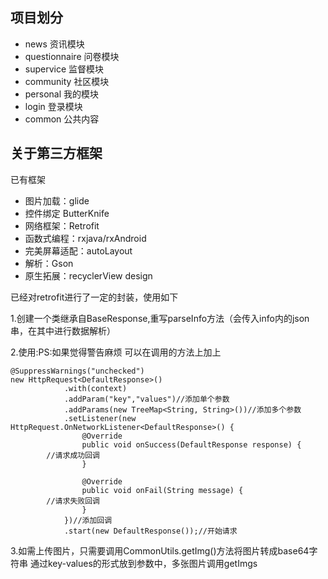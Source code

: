 ## 项目划分

- news 资讯模块
- questionnaire 问卷模块
- supervice 监督模块
- community 社区模块
- personal 我的模块
- login 登录模块
- common 公共内容


## 关于第三方框架

已有框架

- 图片加载：glide
- 控件绑定 ButterKnife
- 网络框架：Retrofit
- 函数式编程：rxjava/rxAndroid
- 完美屏幕适配：autoLayout
- 解析：Gson
- 原生拓展：recyclerView   design


已经对retrofit进行了一定的封装，使用如下

1.创建一个类继承自BaseResponse,重写parseInfo方法（会传入info内的json串，在其中进行数据解析）

2.使用:PS:如果觉得警告麻烦 可以在调用的方法上加上 

	@SuppressWarnings("unchecked")
	new HttpRequest<DefaultResponse>()
                .with(context)
                .addParam("key","values")//添加单个参数
                .addParams(new TreeMap<String, String>())//添加多个参数
                .setListener(new HttpRequest.OnNetworkListener<DefaultResponse>() {
                    @Override
                    public void onSuccess(DefaultResponse response) {
			//请求成功回调
                    }

                    @Override
                    public void onFail(String message) {
			//请求失败回调
                    }
                })//添加回调
                .start(new DefaultResponse());//开始请求

3.如需上传图片，只需要调用CommonUtils.getImg()方法将图片转成base64字符串 通过key-values的形式放到参数中，多张图片调用getImgs
